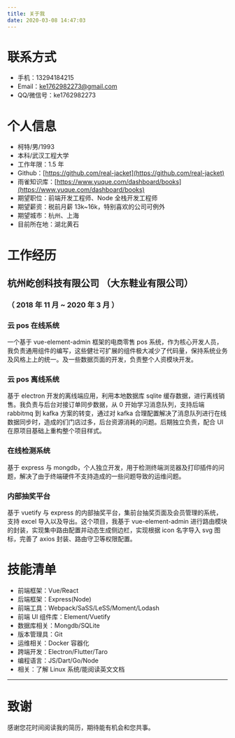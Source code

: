 ```yaml
---
title: 关于我
date: 2020-03-08 14:47:03
---
```


# 联系方式

-   手机：13294184215
-   Email：ke1762982273@gmail.com
-   QQ/微信号：ke1762982273

# 个人信息

-   柯特/男/1993
-   本科/武汉工程大学
-   工作年限：1.5 年
-   Github：[https://github.com/real-jacket](https://github.com/real-jacket)
-   雨雀知识库：[https://www.yuque.com/dashboard/books](https://www.yuque.com/dashboard/books)
-   期望职位：前端开发工程师、Node 全栈开发工程师
-   期望薪资：税前月薪 13k~16k，特别喜欢的公司可例外
-   期望城市：杭州、上海
-   目前所在地：湖北黄石

# 工作经历

## 杭州屹创科技有限公司 （大东鞋业有限公司）

### （ 2018 年 11 月 ~ 2020 年 3 月 ）

### 云 pos 在线系统

一个基于 vue-element-admin 框架的电商零售 pos 系统，作为核心开发人员，我负责通用组件的编写，这些健壮可扩展的组件极大减少了代码量，保持系统业务及风格上上的统一。及一些数据页面的开发，负责整个人资模块开发。

### 云 pos 离线系统

基于 electron 开发的离线端应用，利用本地数据库 sqlite 缓存数据，进行离线销售。我负责与后台对接订单同步数据，从 0 开始学习消息队列，支持后端 rabbitmq 到 kafka 方案的转变，通过对 kafka 合理配置解决了消息队列进行在线数据同步时，造成的们门店过多，后台资源消耗的问题。后期独立负责，配合 UI 在原项目基础上重构整个项目样式。

### 在线检测系统

基于 express 与 mongdb，个人独立开发，用于检测终端浏览器及打印插件的问题，解决了由于终端硬件不支持造成的一些问题导致的运维问题。

### 内部抽奖平台

基于 vuetify 与 express 的内部抽奖平台，集前台抽奖页面及会员管理的系统，支持 excel 导入以及导出。这个项目，我基于 vue-element-admin 进行路由模块的封装，实现集中路由配置并动态生成侧边栏，实现根据 icon 名字导入 svg 图标，完善了 axios 封装、路由守卫等权限配置。

# 技能清单

-   前端框架：Vue/React
-   后端框架：Express(Node)
-   前端工具：Webpack/SaSS/LeSS/Moment/Lodash
-   前端 UI 组件库：Element/Vuetify
-   数据库相关：Mongdb/SQLite
-   版本管理具：Git
-   运维相关：Docker 容器化
-   跨端开发：Electron/Flutter/Taro
-   编程语言：JS/Dart/Go/Node
-   相关：了解 Linux 系统/能阅读英文文档

---

# 致谢

感谢您花时间阅读我的简历，期待能有机会和您共事。
